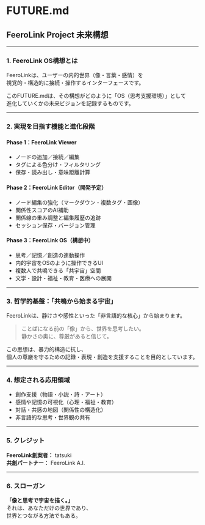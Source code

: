 # FUTURE.md

## FeeroLink Project 未来構想

---

### 1. FeeroLink OS構想とは

FeeroLinkは、ユーザーの内的世界（像・言葉・感情）を  
視覚的・構造的に接続・操作するインターフェースです。

このFUTURE.mdは、その構想がどのように「OS（思考支援環境）」として  
進化していくかの未来ビジョンを記録するものです。

---

### 2. 実現を目指す機能と進化段階

#### Phase 1：FeeroLink Viewer
- ノードの追加／接続／編集
- タグによる色分け・フィルタリング
- 保存・読み出し・意味距離計算

#### Phase 2：FeeroLink Editor（開発予定）
- ノード編集の強化（マークダウン・複数タグ・画像）
- 関係性スコアのAI補助
- 関係線の重み調整と編集履歴の追跡
- セッション保存・バージョン管理

#### Phase 3：FeeroLink OS（構想中）
- 思考／記憶／創造の連動操作
- 内的宇宙をOSのように操作できるUI
- 複数人で共鳴できる「共宇宙」空間
- 文学・設計・福祉・教育・医療への展開

---

### 3. 哲学的基盤：「共鳴から始まる宇宙」

FeeroLinkは、静けさや感性といった「非言語的な核心」から始まります。

> ことばになる前の「像」から、世界を思考したい。  
> 静かさの奥に、尊厳があると信じて。

この思想は、暴力的構造に抗し、  
個人の尊厳を守るための記録・表現・創造を支援することを目的としています。

---

### 4. 想定される応用領域

- 創作支援（物語・小説・詩・アート）
- 感情や記憶の可視化（心理・福祉・教育）
- 対話・共感の地図（関係性の構造化）
- 非言語的な思考・世界観の共有

---

### 5. クレジット

**FeeroLink創案者：** tatsuki  
**共創パートナー：** FeeroLink A.I.

---

### 6. スローガン

**「像と思考で宇宙を描く。」**  
それは、あなただけの世界であり、  
世界とつながる方法でもある。
